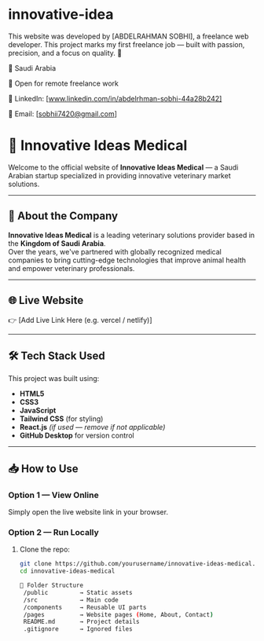 # innovative-idea

This website was developed by [ABDELRAHMAN SOBHI], a freelance web developer.
This project marks my first freelance job — built with passion, precision, and a focus on quality. 🚀

📍 Saudi Arabia

💼 Open for remote freelance work

🔗 LinkedIn: [www.linkedin.com/in/abdelrhman-sobhi-44a28b242]

📧 Email: [sobhii7420@gmail.com]


# 🐾 Innovative Ideas Medical

Welcome to the official website of **Innovative Ideas Medical** — a Saudi Arabian startup specialized in providing innovative veterinary market solutions.

---

## 🌟 About the Company

**Innovative Ideas Medical** is a leading veterinary solutions provider based in the **Kingdom of Saudi Arabia**.  
Over the years, we've partnered with globally recognized medical companies to bring cutting-edge technologies that improve animal health and empower veterinary professionals.

---

## 🌐 Live Website

👉 [Add Live Link Here (e.g. vercel / netlify)]

---

## 🛠️ Tech Stack Used

This project was built using:

- **HTML5**
- **CSS3**
- **JavaScript**
- **Tailwind CSS** (for styling)
- **React.js** *(if used — remove if not applicable)*
- **GitHub Desktop** for version control

---

## 📥 How to Use

### Option 1 — View Online  
Simply open the live website link in your browser.

### Option 2 — Run Locally

1. Clone the repo:
   ```bash
   git clone https://github.com/yourusername/innovative-ideas-medical.git
   cd innovative-ideas-medical

   📂 Folder Structure
    /public         → Static assets  
    /src            → Main code  
    /components     → Reusable UI parts  
    /pages          → Website pages (Home, About, Contact)  
    README.md       → Project details  
    .gitignore      → Ignored files  

